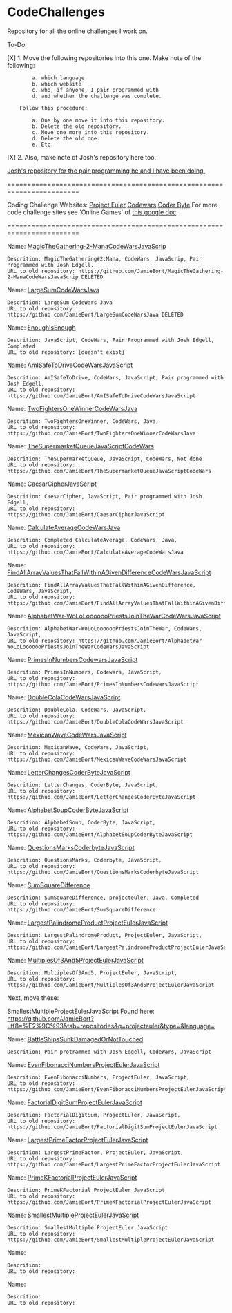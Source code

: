 # CodeChallenges
Repository for all the online challenges I work on.

To-Do:

[X] 1. 
        Move the following repositories into this one. Make note of the following:

            a. which language
            b. which website
            c. who, if anyone, I pair programmed with
            d. and whether the challenge was complete.

        Follow this procedure:

            a. One by one move it into this repository.
            b. Delete the old repository.
            c. Move one more into this repository.
            d. Delete the old one. 
            e. Etc.

[X] 2. Also, make note of Josh's repository here too.

[Josh's repository for the pair programming he and I have been doing.](https://github.com/JoshEdgell/pairprogramming)

========================================================================

Coding Challenge Websites:
[Project Euler](https://projecteuler.net/)
[Codewars](https://www.codewars.com/)
[Coder Byte](https://coderbyte.com/)
For more code challenge sites see 'Online Games' of [this google doc](https://docs.google.com/document/d/1K-FDmLzGuYkasZpv9A1gTEV396rtWAi1bnCDh2uE7Q0/edit).

========================================================================

Name: [MagicTheGathering-2-ManaCodeWarsJavaScrip](https://github.com/JamieBort/CodeChallenges/tree/master/MagicTheGathering-2-ManaCodeWarsJavaScrip)
```
Descrition: MagicTheGathering#2:Mana, CodeWars, JavaScrip, Pair Programmed with Josh Edgell, 
URL to old repository: https://github.com/JamieBort/MagicTheGathering-2-ManaCodeWarsJavaScrip DELETED
```

Name: [LargeSumCodeWarsJava](https://github.com/JamieBort/CodeChallenges/tree/master/LargeSumCodeWarsJava)
```
Descrition: LargeSum CodeWars Java
URL to old repository: https://github.com/JamieBort/LargeSumCodeWarsJava DELETED
```

Name: [EnoughIsEnough](https://github.com/JamieBort/CodeChallenges/tree/master/EnoughIsEnough)
```
Descrition: JavaScript, CodeWars, Pair Programmed with Josh Edgell, Completed
URL to old repository: [doesn't exist]
```

Name: [AmISafeToDriveCodeWarsJavaScript](https://github.com/JamieBort/CodeChallenges/tree/master/AmISafeToDriveCodeWarsJavaScript)
```
Descrition: AmISafeToDrive, CodeWars, JavaScript, Pair programmed with Josh Edgell, 
URL to old repository: https://github.com/JamieBort/AmISafeToDriveCodeWarsJavaScript
```

Name: [TwoFightersOneWinnerCodeWarsJava](https://github.com/JamieBort/CodeChallenges/tree/master/TwoFightersOneWinnerCodeWarsJava)
```
Descrition: TwoFightersOneWinner, CodeWars, Java,
URL to old repository: https://github.com/JamieBort/TwoFightersOneWinnerCodeWarsJava
```

Name: [TheSupermarketQueueJavaScriptCodeWars](https://github.com/JamieBort/CodeChallenges/tree/master/TheSupermarketQueueJavaScriptCodeWars)
```
Descrition: TheSupermarketQueue, JavaScript, CodeWars, Not done
URL to old repository: https://github.com/JamieBort/TheSupermarketQueueJavaScriptCodeWars
```

Name: [CaesarCipherJavaScript](https://github.com/JamieBort/CodeChallenges/tree/master/CaesarCipherJavaScript)
```
Descrition: CaesarCipher, JavaScript, Pair programmed with Josh Edgell, 
URL to old repository: https://github.com/JamieBort/CaesarCipherJavaScript
```

Name: [CalculateAverageCodeWarsJava](https://github.com/JamieBort/CodeChallenges/tree/master/CalculateAverageCodeWarsJava)
```
Descrition: Completed CalculateAverage, CodeWars, Java, 
URL to old repository: https://github.com/JamieBort/CalculateAverageCodeWarsJava
```

Name: [FindAllArrayValuesThatFallWithinAGivenDifferenceCodeWarsJavaScript](https://github.com/JamieBort/CodeChallenges/tree/master/FindAllArrayValuesThatFallWithinAGivenDifferenceCodeWarsJavaScript)
```
Descrition: FindAllArrayValuesThatFallWithinAGivenDifference, CodeWars, JavaScript, 
URL to old repository: https://github.com/JamieBort/FindAllArrayValuesThatFallWithinAGivenDifferenceCodeWarsJavaScript
```

Name: [AlphabetWar-WoLoLooooooPriestsJoinTheWarCodeWarsJavaScript](https://github.com/JamieBort/CodeChallenges/tree/master/AlphabetWar-WoLoLooooooPriestsJoinTheWarCodeWarsJavaScript)
```
Descrition: AlphabetWar-WoLoLooooooPriestsJoinTheWar, CodeWars, JavaScript,
URL to old repository: https://github.com/JamieBort/AlphabetWar-WoLoLooooooPriestsJoinTheWarCodeWarsJavaScript
```

Name: [PrimesInNumbersCodewarsJavaScript](https://github.com/JamieBort/CodeChallenges/tree/master/PrimesInNumbersCodewarsJavaScript)
```
Descrition: PrimesInNumbers, Codewars, JavaScript,
URL to old repository: https://github.com/JamieBort/PrimesInNumbersCodewarsJavaScript
```

Name: [DoubleColaCodeWarsJavaScript](https://github.com/JamieBort/CodeChallenges/tree/master/DoubleColaCodeWarsJavaScript)
```
Descrition: DoubleCola, CodeWars, JavaScript,
URL to old repository: https://github.com/JamieBort/DoubleColaCodeWarsJavaScript
```

Name: [MexicanWaveCodeWarsJavaScript](https://github.com/JamieBort/CodeChallenges/tree/master/MexicanWaveCodeWarsJavaScript)
```
Descrition: MexicanWave, CodeWars, JavaScript,
URL to old repository: https://github.com/JamieBort/MexicanWaveCodeWarsJavaScript
```

Name: [LetterChangesCoderByteJavaScript](https://github.com/JamieBort/CodeChallenges/tree/master/LetterChangesCoderByteJavaScript)
```
Descrition: LetterChanges, CoderByte, JavaScript,
URL to old repository: https://github.com/JamieBort/LetterChangesCoderByteJavaScript
```

Name: [AlphabetSoupCoderByteJavaScript](https://github.com/JamieBort/CodeChallenges/tree/master/AlphabetSoupCoderByteJavaScript)
```
Descrition: AlphabetSoup, CoderByte, JavaScript,
URL to old repository: https://github.com/JamieBort/AlphabetSoupCoderByteJavaScript
```

Name: [QuestionsMarksCoderbyteJavaScript](https://github.com/JamieBort/CodeChallenges/tree/master/QuestionsMarksCoderbyteJavaScript)
```
Descrition: QuestionsMarks, Coderbyte, JavaScript,
URL to old repository: https://github.com/JamieBort/QuestionsMarksCoderbyteJavaScript
```

Name: [SumSquareDifference](https://github.com/JamieBort/CodeChallenges/tree/master/SumSquareDifference)
```
Descrition: SumSquareDifference, projecteuler, Java, Completed
URL to old repository: https://github.com/JamieBort/SumSquareDifference
```

Name: [LargestPalindromeProductProjectEulerJavaScript](https://github.com/JamieBort/CodeChallenges/tree/master/LargestPalindromeProductProjectEulerJavaScript)
```
Descrition: LargestPalindromeProduct, ProjectEuler, JavaScript,
URL to old repository: https://github.com/JamieBort/LargestPalindromeProductProjectEulerJavaScript
```

Name: [MultiplesOf3And5ProjectEulerJavaScript](https://github.com/JamieBort/CodeChallenges/tree/master/MultiplesOf3And5ProjectEulerJavaScript)
```
Descrition: MultiplesOf3And5, ProjectEuler, JavaScript,
URL to old repository: https://github.com/JamieBort/MultiplesOf3And5ProjectEulerJavaScript
```

Next, move these:



SmallestMultipleProjectEulerJavaScript
Found here: https://github.com/JamieBort?utf8=%E2%9C%93&tab=repositories&q=projecteuler&type=&language=

Name: [BattleShipsSunkDamagedOrNotTouched](https://github.com/JamieBort/CodeChallenges/tree/master/BattleShipsSunkDamagedOrNotTouched)
```
Descrition: Pair protrammed with Josh Edgell, CodeWars, JavaScript
```

Name: [EvenFibonacciNumbersProjectEulerJavaScript](https://github.com/JamieBort/CodeChallenges/tree/master/EvenFibonacciNumbersProjectEulerJavaScript)
```
Descrition: EvenFibonacciNumbers, ProjectEuler, JavaScript,
URL to old repository: https://github.com/JamieBort/EvenFibonacciNumbersProjectEulerJavaScript
```

Name: [FactorialDigitSumProjectEulerJavaScript](https://github.com/JamieBort/CodeChallenges/tree/master/FactorialDigitSumProjectEulerJavaScript)
```
Descrition: FactorialDigitSum, ProjectEuler, JavaScript,
URL to old repository: https://github.com/JamieBort/FactorialDigitSumProjectEulerJavaScript
```

Name: [LargestPrimeFactorProjectEulerJavaScript](https://github.com/JamieBort/CodeChallenges/tree/master/LargestPrimeFactorProjectEulerJavaScript)
```
Descrition: LargestPrimeFactor, ProjectEuler, JavaScript,
URL to old repository: https://github.com/JamieBort/LargestPrimeFactorProjectEulerJavaScript
```

Name: [PrimeKFactorialProjectEulerJavaScript](https://github.com/JamieBort/CodeChallenges/tree/master/PrimeKFactorialProjectEulerJavaScript)
```
Descrition: PrimeKFactorial ProjectEuler JavaScript
URL to old repository: https://github.com/JamieBort/PrimeKFactorialProjectEulerJavaScript
```

Name: [SmallestMultipleProjectEulerJavaScript](https://github.com/JamieBort/CodeChallenges/tree/master/SmallestMultipleProjectEulerJavaScript)
```
Descrition: SmallestMultiple ProjectEuler JavaScript
URL to old repository: https://github.com/JamieBort/SmallestMultipleProjectEulerJavaScript
```

Name: []()
```
Descrition: 
URL to old repository: 
```

Name: []()
```
Descrition: 
URL to old repository: 
```
